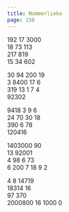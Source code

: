 ```yaml
---
title: Nummerlieke
page: 158
---  
```


192 17 3000  
18 73 113  
217 819  
15 34 602  

30 94 200 19  
3 8400 17 6  
319 13 1 7 4  
92302  

9418 3 9 6  
24 70 30 18  
390 6 78  
120416  

1403000 90  
13 92001  
4 98 6 73  
6 200 7 18 9 2  

4 8 14719  
18314 16  
97 370  
2000800 16 1000 0  